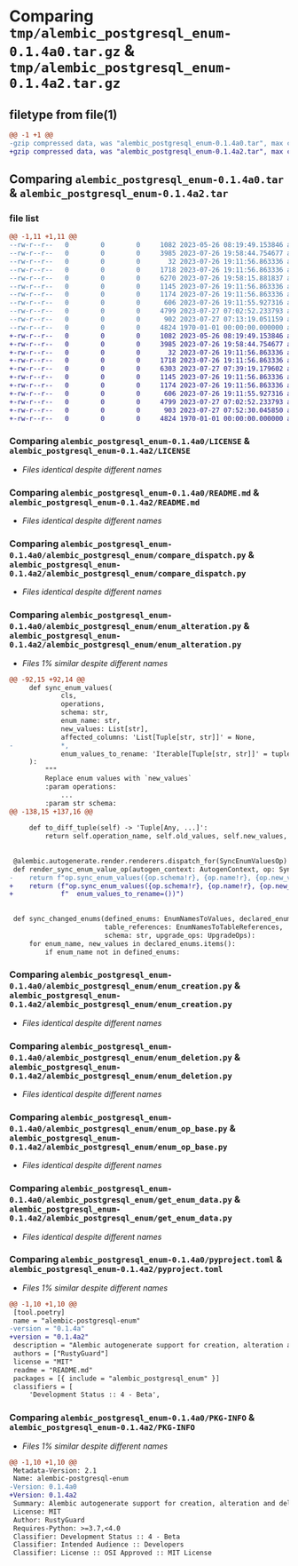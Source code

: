 # Comparing `tmp/alembic_postgresql_enum-0.1.4a0.tar.gz` & `tmp/alembic_postgresql_enum-0.1.4a2.tar.gz`

## filetype from file(1)

```diff
@@ -1 +1 @@
-gzip compressed data, was "alembic_postgresql_enum-0.1.4a0.tar", max compression
+gzip compressed data, was "alembic_postgresql_enum-0.1.4a2.tar", max compression
```

## Comparing `alembic_postgresql_enum-0.1.4a0.tar` & `alembic_postgresql_enum-0.1.4a2.tar`

### file list

```diff
@@ -1,11 +1,11 @@
--rw-r--r--   0        0        0     1082 2023-05-26 08:19:49.153846 alembic_postgresql_enum-0.1.4a0/LICENSE
--rw-r--r--   0        0        0     3985 2023-07-26 19:58:44.754677 alembic_postgresql_enum-0.1.4a0/README.md
--rw-r--r--   0        0        0       32 2023-07-26 19:11:56.863336 alembic_postgresql_enum-0.1.4a0/alembic_postgresql_enum/__init__.py
--rw-r--r--   0        0        0     1718 2023-07-26 19:11:56.863336 alembic_postgresql_enum-0.1.4a0/alembic_postgresql_enum/compare_dispatch.py
--rw-r--r--   0        0        0     6270 2023-07-26 19:58:15.881837 alembic_postgresql_enum-0.1.4a0/alembic_postgresql_enum/enum_alteration.py
--rw-r--r--   0        0        0     1145 2023-07-26 19:11:56.863336 alembic_postgresql_enum-0.1.4a0/alembic_postgresql_enum/enum_creation.py
--rw-r--r--   0        0        0     1174 2023-07-26 19:11:56.863336 alembic_postgresql_enum-0.1.4a0/alembic_postgresql_enum/enum_deletion.py
--rw-r--r--   0        0        0      606 2023-07-26 19:11:55.927316 alembic_postgresql_enum-0.1.4a0/alembic_postgresql_enum/enum_op_base.py
--rw-r--r--   0        0        0     4799 2023-07-27 07:02:52.233793 alembic_postgresql_enum-0.1.4a0/alembic_postgresql_enum/get_enum_data.py
--rw-r--r--   0        0        0      902 2023-07-27 07:13:19.051159 alembic_postgresql_enum-0.1.4a0/pyproject.toml
--rw-r--r--   0        0        0     4824 1970-01-01 00:00:00.000000 alembic_postgresql_enum-0.1.4a0/PKG-INFO
+-rw-r--r--   0        0        0     1082 2023-05-26 08:19:49.153846 alembic_postgresql_enum-0.1.4a2/LICENSE
+-rw-r--r--   0        0        0     3985 2023-07-26 19:58:44.754677 alembic_postgresql_enum-0.1.4a2/README.md
+-rw-r--r--   0        0        0       32 2023-07-26 19:11:56.863336 alembic_postgresql_enum-0.1.4a2/alembic_postgresql_enum/__init__.py
+-rw-r--r--   0        0        0     1718 2023-07-26 19:11:56.863336 alembic_postgresql_enum-0.1.4a2/alembic_postgresql_enum/compare_dispatch.py
+-rw-r--r--   0        0        0     6303 2023-07-27 07:39:19.179602 alembic_postgresql_enum-0.1.4a2/alembic_postgresql_enum/enum_alteration.py
+-rw-r--r--   0        0        0     1145 2023-07-26 19:11:56.863336 alembic_postgresql_enum-0.1.4a2/alembic_postgresql_enum/enum_creation.py
+-rw-r--r--   0        0        0     1174 2023-07-26 19:11:56.863336 alembic_postgresql_enum-0.1.4a2/alembic_postgresql_enum/enum_deletion.py
+-rw-r--r--   0        0        0      606 2023-07-26 19:11:55.927316 alembic_postgresql_enum-0.1.4a2/alembic_postgresql_enum/enum_op_base.py
+-rw-r--r--   0        0        0     4799 2023-07-27 07:02:52.233793 alembic_postgresql_enum-0.1.4a2/alembic_postgresql_enum/get_enum_data.py
+-rw-r--r--   0        0        0      903 2023-07-27 07:52:30.045850 alembic_postgresql_enum-0.1.4a2/pyproject.toml
+-rw-r--r--   0        0        0     4824 1970-01-01 00:00:00.000000 alembic_postgresql_enum-0.1.4a2/PKG-INFO
```

### Comparing `alembic_postgresql_enum-0.1.4a0/LICENSE` & `alembic_postgresql_enum-0.1.4a2/LICENSE`

 * *Files identical despite different names*

### Comparing `alembic_postgresql_enum-0.1.4a0/README.md` & `alembic_postgresql_enum-0.1.4a2/README.md`

 * *Files identical despite different names*

### Comparing `alembic_postgresql_enum-0.1.4a0/alembic_postgresql_enum/compare_dispatch.py` & `alembic_postgresql_enum-0.1.4a2/alembic_postgresql_enum/compare_dispatch.py`

 * *Files identical despite different names*

### Comparing `alembic_postgresql_enum-0.1.4a0/alembic_postgresql_enum/enum_alteration.py` & `alembic_postgresql_enum-0.1.4a2/alembic_postgresql_enum/enum_alteration.py`

 * *Files 1% similar despite different names*

```diff
@@ -92,15 +92,14 @@
     def sync_enum_values(
             cls,
             operations,
             schema: str,
             enum_name: str,
             new_values: List[str],
             affected_columns: 'List[Tuple[str, str]]' = None,
-            *,
             enum_values_to_rename: 'Iterable[Tuple[str, str]]' = tuple()
     ):
         """
         Replace enum values with `new_values`
         :param operations:
             ...
         :param str schema:
@@ -138,15 +137,16 @@
 
     def to_diff_tuple(self) -> 'Tuple[Any, ...]':
         return self.operation_name, self.old_values, self.new_values, self.affected_columns
 
 
 @alembic.autogenerate.render.renderers.dispatch_for(SyncEnumValuesOp)
 def render_sync_enum_value_op(autogen_context: AutogenContext, op: SyncEnumValuesOp):
-    return f"op.sync_enum_values({op.schema!r}, {op.name!r}, {op.new_values!r}, {op.affected_columns!r})"
+    return (f"op.sync_enum_values({op.schema!r}, {op.name!r}, {op.new_values!r}, {op.affected_columns!r}, \n"
+            f"  enum_values_to_rename=())")
 
 
 def sync_changed_enums(defined_enums: EnumNamesToValues, declared_enums: EnumNamesToValues,
                        table_references: EnumNamesToTableReferences,
                        schema: str, upgrade_ops: UpgradeOps):
     for enum_name, new_values in declared_enums.items():
         if enum_name not in defined_enums:
```

### Comparing `alembic_postgresql_enum-0.1.4a0/alembic_postgresql_enum/enum_creation.py` & `alembic_postgresql_enum-0.1.4a2/alembic_postgresql_enum/enum_creation.py`

 * *Files identical despite different names*

### Comparing `alembic_postgresql_enum-0.1.4a0/alembic_postgresql_enum/enum_deletion.py` & `alembic_postgresql_enum-0.1.4a2/alembic_postgresql_enum/enum_deletion.py`

 * *Files identical despite different names*

### Comparing `alembic_postgresql_enum-0.1.4a0/alembic_postgresql_enum/enum_op_base.py` & `alembic_postgresql_enum-0.1.4a2/alembic_postgresql_enum/enum_op_base.py`

 * *Files identical despite different names*

### Comparing `alembic_postgresql_enum-0.1.4a0/alembic_postgresql_enum/get_enum_data.py` & `alembic_postgresql_enum-0.1.4a2/alembic_postgresql_enum/get_enum_data.py`

 * *Files identical despite different names*

### Comparing `alembic_postgresql_enum-0.1.4a0/pyproject.toml` & `alembic_postgresql_enum-0.1.4a2/pyproject.toml`

 * *Files 1% similar despite different names*

```diff
@@ -1,10 +1,10 @@
 [tool.poetry]
 name = "alembic-postgresql-enum"
-version = "0.1.4a"
+version = "0.1.4a2"
 description = "Alembic autogenerate support for creation, alteration and deletion of enums"
 authors = ["RustyGuard"]
 license = "MIT"
 readme = "README.md"
 packages = [{ include = "alembic_postgresql_enum" }]
 classifiers = [
     'Development Status :: 4 - Beta',
```

### Comparing `alembic_postgresql_enum-0.1.4a0/PKG-INFO` & `alembic_postgresql_enum-0.1.4a2/PKG-INFO`

 * *Files 1% similar despite different names*

```diff
@@ -1,10 +1,10 @@
 Metadata-Version: 2.1
 Name: alembic-postgresql-enum
-Version: 0.1.4a0
+Version: 0.1.4a2
 Summary: Alembic autogenerate support for creation, alteration and deletion of enums
 License: MIT
 Author: RustyGuard
 Requires-Python: >=3.7,<4.0
 Classifier: Development Status :: 4 - Beta
 Classifier: Intended Audience :: Developers
 Classifier: License :: OSI Approved :: MIT License
```

